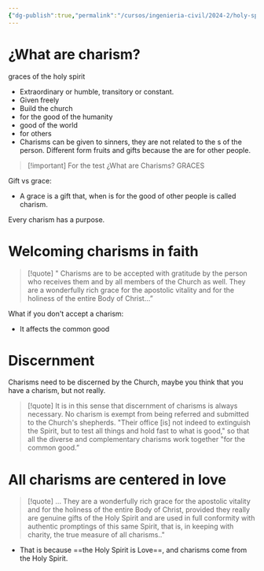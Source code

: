 ```yaml
---
{"dg-publish":true,"permalink":"/cursos/ingenieria-civil/2024-2/holy-spirit/2-i-believe-in-the-holy-spirit-testimonies-from-scripture-and-tradition-about-god-s-spirit-in-the-history-of-salvation/charisms/","tags":["RT2TTF229"]}
---
```


# ¿What are charism?
graces of the holy spirit
- Extraordinary or humble, transitory or constant.
- Given freely
- Build the church
- for the good of the humanity
- good of the world
- for others
- Charisms can be given to sinners, they are not related to the s of the person.
Different form fruits and gifts because the are for other people.

> [!important] For the test
> ¿What are Charisms?
> GRACES

Gift vs grace:
- A grace is a gift that, when is for the good of other people is called charism.

Every charism has a purpose. 

# Welcoming charisms in faith

> [!quote]
> " Charisms are to be accepted with gratitude by the person  who receives them and by all members of the Church as well. They are a wonderfully rich grace for the apostolic vitality and for the holiness of the entire Body of Christ...”

What if you don't accept a charism:
- It affects the common good

# Discernment
Charisms need to be discerned by the Church, maybe you think that you have a charism, but not really.

> [!quote]
> It is in this sense that discernment of charisms is always necessary. No charism is exempt from being referred and submitted to the Church's shepherds. "Their office [is] not indeed to extinguish the Spirit, but to test all things and hold fast to what is good," so that all the diverse and complementary charisms work together "for the common good.”


# All charisms are centered in love

> [!quote]
> ... They are a wonderfully rich grace for the apostolic vitality and for the holiness of the entire Body of Christ, provided they really are genuine gifts of the Holy Spirit and are used in full conformity with authentic promptings of this same Spirit, that is, in keeping with charity, the true measure of all charisms.."

- That is because ==the Holy Spirit is Love==, and charisms come from the Holy Spirit.

